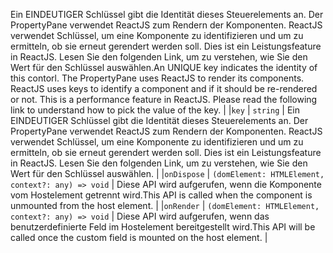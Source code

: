 <span data-ttu-id="6b544-p102">Ein EINDEUTIGER Schlüssel gibt die Identität dieses Steuerelements an. Der PropertyPane verwendet ReactJS zum Rendern der Komponenten. ReactJS verwendet Schlüssel, um eine Komponente zu identifizieren und um zu ermitteln, ob sie erneut gerendert werden soll. Dies ist ein Leistungsfeature in ReactJS. Lesen Sie den folgenden Link, um zu verstehen, wie Sie den Wert für den Schlüssel auswählen.</span><span class="sxs-lookup"><span data-stu-id="6b544-p102">An UNIQUE key indicates the identity of this contorl. The PropertyPane uses ReactJS to render its components. ReactJS uses keys to identify a component and if it should be re-rendered or not. This is a performance feature in ReactJS. Please read the following link to understand how to pick the value of the key.</span></span> |
|`key`      | `string` | Ein EINDEUTIGER Schlüssel gibt die Identität dieses Steuerelements an. Der PropertyPane verwendet ReactJS zum Rendern der Komponenten. ReactJS verwendet Schlüssel, um eine Komponente zu identifizieren und um zu ermitteln, ob sie erneut gerendert werden soll. Dies ist ein Leistungsfeature in ReactJS. Lesen Sie den folgenden Link, um zu verstehen, wie Sie den Wert für den Schlüssel auswählen. |
|`onDispose`      | `(domElement: HTMLElement, context?: any) => void` | <span data-ttu-id="6b544-115">Diese API wird aufgerufen, wenn die Komponente vom Hostelement getrennt wird.</span><span class="sxs-lookup"><span data-stu-id="6b544-115">This API is called when the component is unmounted from the host element.</span></span> |
|`onRender`      | `(domElement: HTMLElement, context?: any) => void` | <span data-ttu-id="6b544-116">Diese API wird aufgerufen, wenn das benutzerdefinierte Feld im Hostelement bereitgestellt wird.</span><span class="sxs-lookup"><span data-stu-id="6b544-116">This API will be called once the custom field is mounted on the host element.</span></span> |






